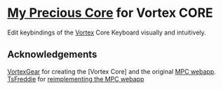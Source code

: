 # [My Precious Core](https://rodrigoroarodriguez.github.io/my-precious-core/) for Vortex CORE
Edit keybindings of the [Vortex](https://www.facebook.com/Vortexgear/) Core Keyboard visually and intuitively.

## Acknowledgements
[VortexGear](http://www.vortexgear.tw) for creating the [Vortex Core] and the original [MPC webapp](http://www.vortexgear.tw/mpc/index.html).
[TsFreddie](https://github.com/TsFreddie) for [reimplementing the MPC webapp](TsFreddie/much-programming-core)
